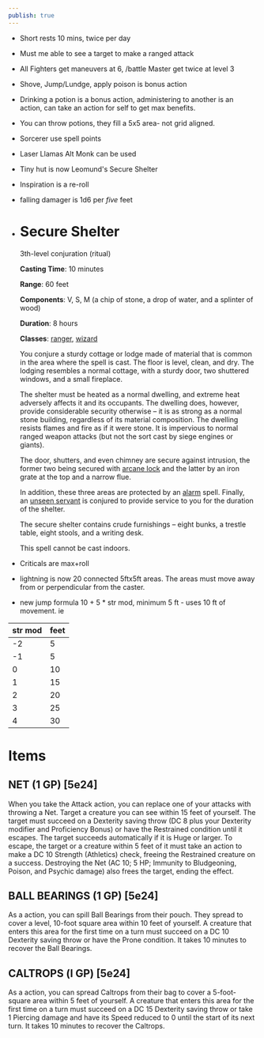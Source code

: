 ```yaml
---
publish: true
---
```


- Short rests 10 mins, twice per day
- Must me able to see a target to make a ranged attack
- All Fighters get maneuvers at 6, /battle Master get twice at level 3
- Shove, Jump/Lundge, apply poison is bonus action
- Drinking a potion is a bonus action, administering to another is an action, can take an action for self to get max benefits.
- You can throw potions, they fill a 5x5 area- not grid aligned.
- Sorcerer use spell points
- Laser Llamas Alt Monk can be used
- Tiny hut is now Leomund's Secure Shelter
- Inspiration is a re-roll
- falling damager is 1d6 per *five* feet
- # Secure Shelter
	
	3th-level conjuration (ritual)
	
	**Casting Time**: 10 minutes
	
	**Range**: 60 feet
	
	**Components**: V, S, M (a chip of stone, a drop of water, and a splinter of wood)
	
	**Duration**: 8 hours
	
	**Classes**: [ranger](https://www.5esrd.com/classes/ranger), [wizard](https://www.5esrd.com/classes/wizard)
	
	You conjure a sturdy cottage or lodge made of material that is common in the area where the spell is cast. The floor is level, clean, and dry. The lodging resembles a normal cottage, with a sturdy door, two shuttered windows, and a small fireplace.
	
	The shelter must be heated as a normal dwelling, and extreme heat adversely affects it and its occupants. The dwelling does, however, provide considerable security otherwise – it is as strong as a normal stone building, regardless of its material composition. The dwelling resists flames and fire as if it were stone. It is impervious to normal ranged weapon attacks (but not the sort cast by siege engines or giants).
	
	The door, shutters, and even chimney are secure against intrusion, the former two being secured with [arcane lock](https://www.5esrd.com/spellcasting/all-spells/a/arcane-lock) and the latter by an iron grate at the top and a narrow flue.
	
	In addition, these three areas are protected by an [alarm](https://www.5esrd.com/spellcasting/all-spells/a/alarm) spell. Finally, an [unseen servant](https://www.5esrd.com/spellcasting/all-spells/u/unseen-servant) is conjured to provide service to you for the duration of the shelter.
	
	The secure shelter contains crude furnishings – eight bunks, a trestle table, eight stools, and a writing desk.
	
	This spell cannot be cast indoors.
- Criticals are max+roll
- lightning is now 20 connected 5ftx5ft areas. The areas must move away from or perpendicular from the caster.
- new jump formula
	10 + 5 * str mod, minimum 5 ft - uses 10 ft of movement.
	ie

| str mod | feet |
| ------- | ---- |
| -2      | 5    |
| -1      | 5    |
| 0       | 10   |
| 1       | 15   |
| 2       | 20   |
| 3       | 25   |
| 4       | 30   |

# Items
## NET (1 GP) [5e24]
When you take the Attack action, you can replace one of your attacks with throwing a Net. Target a creature you can see within 15 feet of yourself. The target must succeed on a Dexterity saving throw (DC 8 plus your Dexterity modifier and Proficiency Bonus) or have the Restrained condition until it escapes. The target succeeds automatically if it is Huge or larger. To escape, the target or a creature within 5 feet of it must take an action to make a DC 10 Strength (Athletics) check, freeing the Restrained creature on a success. Destroying the Net (AC 10; 5 HP; Immunity to Bludgeoning, Poison, and Psychic damage) also frees the target, ending the effect.

## BALL BEARINGS (1 GP) [5e24]
As a action, you can spill Ball Bearings from their pouch. They spread to cover a level, 10-foot square area within 10 feet of yourself. A creature that enters this area for the first time on a turn must succeed on a DC 10 Dexterity saving throw or have the Prone condition. It takes 10 minutes to recover the Ball Bearings.

## CALTROPS (l GP) [5e24]
As a action, you can spread Caltrops from their bag to cover a 5-foot-square area within 5 feet of yourself. A creature that enters this area for the first time on a turn must succeed on a DC 15 Dexterity saving throw or take 1 Piercing damage and have its Speed reduced to 0 until the start of its next turn. It takes 10 minutes to recover the Caltrops.
